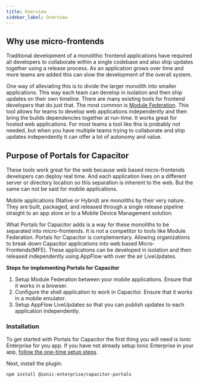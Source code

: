 ```yaml
---
title: Overview
sidebar_label: Overview
---
```


## Why use micro-frontends

Traditional development of a monolithic frontend applications have required all developers to collaborate within a single codebase and also ship updates together using a release process. As an application grows over time and more teams are added this can slow the development of the overall system.

One way of alleviating this is to divide the larger monolith into smaller applications. This way each team can develop in isolation and then ship updates on their own timeline. There are many existing tools for frontend developers that do just that. The most common is [Module Federation](https://webpack.js.org/concepts/module-federation/). This tool allows for teams to develop web applications independently and then bring the builds dependencies together at run-time. It works great for hosted web applications. For most teams a tool like this is probably not needed, but when you have multiple teams trying to collaborate and ship updates independently it can offer a lot of autonomy and value.

## Purpose of Portals for Capacitor

These tools work great for the web because web based micro-frontends developers can deploy real time. And each application lives on a different server or directory location so this separation is inherent to the web. But the same can not be said for mobile applications.

Mobile applications (Native or Hybrid) are monoliths by their very nature. They are built, packaged, and released through a single release pipeline straight to an app store or to a Mobile Device Management solution.

What Portals for Capacitor adds is a way for these monoliths to be separated into micro-frontends. It is not a competitor to tools like Module Federation. Portals for Capacitor is complementary. Allowing organizations to break down Capacitor applications into web based Micro-Frontends(MFE). These applications can be developed in isolation and then released independently using AppFlow with over the air LiveUpdates.

**Steps for implementing Portals for Capacitor**

1. Setup Module Federation between your mobile applications. Ensure that it works in a browser.
2. Configure the shell application to work in Capacitor. Ensure that it works in a mobile emulator.
3. Setup AppFlow LiveUpdates so that you can publish updates to each application independently.

### Installation

To get started with Portals for Capacitor the first thing you will need is Ionic Enterprise for you app. If you have not already setup Ionic Enterprise in your app, [follow the one-time setup steps](https://ionic.io/docs/premier-plugins/setup).

Next, install the plugin:

```sh
npm install @ionic-enterprise/capacitor-portals
```
